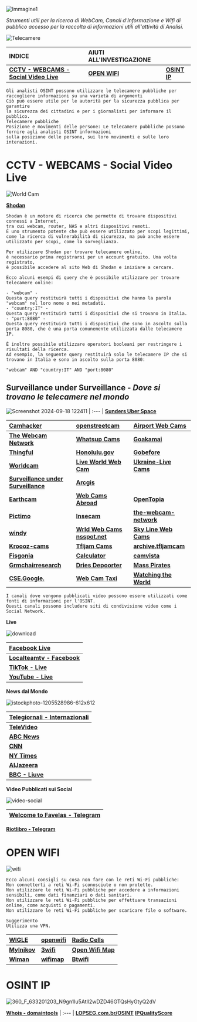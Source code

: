 ![Immagine1](https://github.com/CScorza/OSINTSurveillance/assets/98583912/8a4d4fe5-114d-436b-90d1-4e128db5f2f9)

*Strumenti utili per la ricerca di WebCam, Canali d'Informazione e Wifi di pubblico accesso per la raccolta di informazioni utili all'attività di Analisi.*


![Telecamere](https://github.com/CScorza/OSINTSurveillance/assets/98583912/33a5859d-6d5f-4e1b-ac5f-98ee20e8e31e)


|**INDICE**|**AIUTI ALL'INVESTIGAZIONE**||
| :--- | :--- | :--- |
|[**CCTV - WEBCAMS - Social Video Live**](https://github.com/CScorza/OSINTSurveillance/tree/main#cctv---webcams---social-video-live)|[**OPEN WIFI**](https://github.com/CScorza/OSINTSurveillance/tree/main#open-wifi)|[**OSINT IP**](https://github.com/CScorza/OSINTSurveillance/tree/osint-ip)|

```
Gli analisti OSINT possono utilizzare le telecamere pubbliche per raccogliere informazioni su una varietà di argomenti
Ciò può essere utile per le autorità per la sicurezza pubblica per garantire
la sicurezza dei cittadini e per i giornalisti per informare il pubblico. 
Telecamere pubbliche
Posizione e movimenti delle persone: Le telecamere pubbliche possono fornire agli analisti OSINT informazioni
sulla posizione delle persone, sui loro movimenti e sulle loro interazioni. 
```

# CCTV - WEBCAMS - Social Video Live
![World Cam](https://user-images.githubusercontent.com/98583912/202259674-34a165d5-98af-44e7-aae0-4a108b15de49.gif)

[**Shodan**](https://www.shodan.io/)

```
Shodan è un motore di ricerca che permette di trovare dispositivi connessi a Internet, 
tra cui webcam, router, NAS e altri dispositivi remoti.
È uno strumento potente che può essere utilizzato per scopi legittimi, 
come la ricerca di vulnerabilità di sicurezza, ma può anche essere utilizzato per scopi, come la sorveglianza.

Per utilizzare Shodan per trovare telecamere online, 
è necessario prima registrarsi per un account gratuito. Una volta registrato, 
è possibile accedere al sito Web di Shodan e iniziare a cercare.

Ecco alcuni esempi di query che è possibile utilizzare per trovare telecamere online:

- "webcam" - 
Questa query restituirà tutti i dispositivi che hanno la parola "webcam" nel loro nome o nei metadati.
- "country:IT" - 
Questa query restituirà tutti i dispositivi che si trovano in Italia.
- "port:8080" - 
Questa query restituirà tutti i dispositivi che sono in ascolto sulla porta 8080, che è una porta comunemente utilizzata dalle telecamere IP.

È inoltre possibile utilizzare operatori booleani per restringere i risultati della ricerca. 
Ad esempio, la seguente query restituirà solo le telecamere IP che si trovano in Italia e sono in ascolto sulla porta 8080:

"webcam" AND "country:IT" AND "port:8080"
```



## **Surveillance under Surveillance** - *Dove si trovano le telecamere nel mondo*

![Screenshot 2024-09-18 122411](https://github.com/user-attachments/assets/7afa9742-1fd7-4fa9-877e-58dee24f549b)
| :--- |
[**Sunders Uber Space**](https://sunders.uber.space/)


[**Camhacker**](https://www.camhacker.com/)|[**openstreetcam**](https://openstreetcam.org/map/)|[**Airport Web Cams**](https://airportwebcams.net)|
| :--- | :--- | :--- |
[**The Webcam Network**](http://www.the-webcam-network.com/)|[**Whatsup Cams**](https://www.whatsupcams.com/en/) |[**Goakamai**](http://goakamai.org/home)|
[**Thingful**](http://www.thingful.net/)|[**Honolulu.gov**](http://www2.honolulu.gov/honolulumyway/?trafficcam)|[**Gobefore**](http://gobefore.me/cams/)|
[**Worldcam**](https://worldcam.eu/)|[**Live World Web Cam**](http://liveworldwebcam.net/)|[**Ukraine-Live  Cams**](https://nagix.github.io/ukraine-livecams/)|
[**Surveillance under Surveillance**](https://sunders.uber.space)|[**Arcgis**](https://www.arcgis.com/apps/webappviewer/index.html?id=0f7aa08cc4b74fc6a0c4308d4eace6b3)|
[**Earthcam**](https://www.earthcam.com/)|[**Web Cams Abroad**](https://www.webcamsabroad.com/)|[**OpenTopia**](http://www.opentopia.com/)|[**WebCams**](https://www.webcams.travel/)|
[**Pictimo**](https://www.pictimo.com/)|[**Insecam**](http://insecam.org/)|[**the-webcam-network**](http://www.the-webcam-network.com/)|
[**windy**](https://www.windy.com/-Webcams/webcams)|[**Wrld Web Cams nsspot.net**](http://world-webcams.nsspot.net/)|[**Sky Line Web Cams**](https://www.skylinewebcams.com/en/webcm)|
[**Kroooz-cams**](https://www.kroooz-cams.com/)|[**Tfljam Cams**](https://www.tfljamcams.net/)|[**archive.tfljamcam**](https://archive.tfljamcams.net/)|
[**Fisgonia**](http://www.fisgonia.com/)|[**Calculator**](https://calculator.ipvm.com/)|[**camvista**](http://www.camvista.com/)| 
[**Grmchairresearch**](https://otc.armchairresearch.org/map)|[**Dries Depoorter**](https://driesdepoorter.be/thefollower/)|[**Mass Pirates**](https://cctv.masspirates.org/)|
[**CSE.Google.**](https://cse.google.com/cse?cx=013991603413798772546:gjcdtyiytey#gsc.tab=0)|[**Web Cam Taxi**](https://www.webcamtaxi.com/en/)|[**Watching the World**](https://webcamaze.engineering.zhaw.ch/watchingtheworld/)|

```
I canali dove vengono pubblicati video possono essere utilizzati come fonti di informazioni per l'OSINT. 
Questi canali possono includere siti di condivisione video come i Social Network.
```

**Live**

![download](https://github.com/CScorza/OSINTSurveillance/assets/98583912/b0c31e97-164d-4d36-9cb9-44e90b3dda8c)

|[**Facebook Live**](https://www.facebook.com/watch/live/)|
| :--- |
|[**Localteamtv - Facebook**](https://www.facebook.com/localteamtv)|
|[**TikTok - Live**](https://www.tiktok.com/live)|
|[**YouTube - Live**](https://www.youtube.com/channel/UC4R8DWoMoI7CAwX8_LjQHig)|

**News dal Mondo**

![istockphoto-1205528986-612x612](https://github.com/CScorza/OSINTSurveillance/assets/98583912/2578c4b3-b74a-4272-a1cc-694db9eee583)

|[**Telegiornali - Internazionali**](https://photocall.tv/)|
| :--- |
|[**TeleVideo**](https://www.televideo.rai.it/televideo/pub/index.jsp)|
|[**ABC News**](http://abcnews.go.com/)|
|[**CNN**](http://cnn.com)|
|[**NY Times**](http://nytimes.com)|
|[**AlJazeera**](https://www.aljazeera.com/live)|
|[**BBC - Liuve**](https://www.bbc.co.uk/iplayer/live/bbcone)|


**Video Pubblicati sui Social**

![video-social](https://github.com/CScorza/OSINTSurveillance/assets/98583912/7fbad402-2dbc-41ca-a62f-c1ab42bf9dde)


|[**Welcome to Favelas - Telegram**](https://t.me/joinchat/x629Xz5ZNy80NWM0)|
| :--- |
[**Riotlibro - Telegram**](https://t.me/riotlibro)


# OPEN WIFI

![wifi](https://github.com/CScorza/OSINTSurveillance/assets/98583912/8bbcbac6-776a-43b2-bfe3-5535bad021e1)


```
Ecco alcuni consigli su cosa non fare con le reti Wi-Fi pubbliche:
Non connetterti a reti Wi-Fi sconosciute o non protette.
Non utilizzare le reti Wi-Fi pubbliche per accedere a informazioni sensibili, come dati finanziari o dati sanitari.
Non utilizzare le reti Wi-Fi pubbliche per effettuare transazioni online, come acquisti o pagamenti.
Non utilizzare le reti Wi-Fi pubbliche per scaricare file o software. 

Suggerimento
Utilizza una VPN. 
```

|[**WIGLE**](https://wigle.net/)|[**openwifi**](https://openwifi.su/)|[**Radio Cells**](https://radiocells.org/)|
| :--- | :--- | :--- |
|[**Mylnikov**](https://www.mylnikov.org/)|[**3wifi**](https://3wifi.stascorp.com/)|[**Open Wifi Map**](https://openwifimap.net/)
|[**Wiman**](https://www.wiman.me/)|[**wifimap**](https://www.wifimap.io/)|[**Btwifi**](https://www.btwifi.com/)|[**Open wWifi Spots**](http://openwifispots.com/)|

# OSINT IP

![360_F_633201203_N9gn1Iu5Atll2wDZD46GTQsHyGtyQ2dV](https://github.com/CScorza/OSINTSurveillance/assets/98583912/51c51604-a82c-494c-ada2-7fd977183fba)

[**Whois - domaintools**](https://whois.domaintools.com/)
| :--- | 
[**LOPSEG.com.br/OSINT**](https://www.lopseg.com.br/osint)
[**IPQualityScore**](https://www.ipqualityscore.com/)
